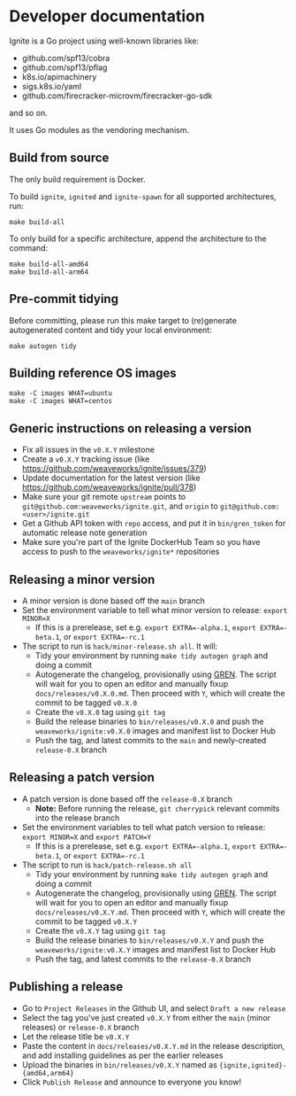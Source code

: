 # Developer documentation

Ignite is a Go project using well-known libraries like:

- github.com/spf13/cobra
- github.com/spf13/pflag
- k8s.io/apimachinery
- sigs.k8s.io/yaml
- github.com/firecracker-microvm/firecracker-go-sdk

and so on.

It uses Go modules as the vendoring mechanism.

## Build from source

The only build requirement is Docker.

To build `ignite`, `ignited` and `ignite-spawn` for all supported architectures, run:

```console
make build-all
```

To only build for a specific architecture, append the architecture to the command:

```console
make build-all-amd64
make build-all-arm64
```

## Pre-commit tidying

Before committing, please run this make target to (re)generate
autogenerated content and tidy your local environment:

```console
make autogen tidy
```

## Building reference OS images

```console
make -C images WHAT=ubuntu
make -C images WHAT=centos
```

## Generic instructions on releasing a version

- Fix all issues in the `v0.X.Y` milestone
- Create a `v0.X.Y` tracking issue (like https://github.com/weaveworks/ignite/issues/379)
- Update documentation for the latest version (like https://github.com/weaveworks/ignite/pull/378)
- Make sure your git remote `upstream` points to `git@github.com:weaveworks/ignite.git`, and `origin` to `git@github.com:<user>/ignite.git`
- Get a Github API token with `repo` access, and put it in `bin/gren_token` for automatic release note generation
- Make sure you're part of the Ignite DockerHub Team so you have access to push to the `weaveworks/ignite*` repositories

## Releasing a minor version

- A minor version is done based off the `main` branch
- Set the environment variable to tell what minor version to release: `export MINOR=X`
  - If this is a prerelease, set e.g. `export EXTRA=-alpha.1`, `export EXTRA=-beta.1`, or `export EXTRA=-rc.1`
- The script to run is `hack/minor-release.sh all`. It will:
  - Tidy your environment by running `make tidy autogen graph` and doing a commit
  - Autogenerate the changelog, provisionally using [GREN](https://github.com/github-tools/github-release-notes). The script will wait for you to open an editor and manually fixup `docs/releases/v0.X.0.md`. Then proceed with `Y`, which will create the commit to be tagged `v0.X.0`
  - Create the `v0.X.0` tag using `git tag`
  - Build the release binaries to `bin/releases/v0.X.0` and push the `weaveworks/ignite:v0.X.0` images and manifest list to Docker Hub
  - Push the tag, and latest commits to the `main` and newly-created `release-0.X` branch

## Releasing a patch version

- A patch version is done based off the `release-0.X` branch
  - **Note:** Before running the release, `git cherrypick` relevant commits into the release branch
- Set the environment variables to tell what patch version to release: `export MINOR=X` and `export PATCH=Y`
  - If this is a prerelease, set e.g. `export EXTRA=-alpha.1`, `export EXTRA=-beta.1`, or `export EXTRA=-rc.1`
- The script to run is `hack/patch-release.sh all`
  - Tidy your environment by running `make tidy autogen graph` and doing a commit
  - Autogenerate the changelog, provisionally using [GREN](https://github.com/github-tools/github-release-notes). The script will wait for you to open an editor and manually fixup `docs/releases/v0.X.Y.md`. Then proceed with `Y`, which will create the commit to be tagged `v0.X.Y`
  - Create the `v0.X.Y` tag using `git tag`
  - Build the release binaries to `bin/releases/v0.X.Y` and push the `weaveworks/ignite:v0.X.Y` images and manifest list to Docker Hub
  - Push the tag, and latest commits to the `release-0.X` branch

## Publishing a release

- Go to `Project Releases` in the Github UI, and select `Draft a new release`
- Select the tag you've just created `v0.X.Y` from either the `main` (minor releases) or `release-0.X` branch
- Let the release title be `v0.X.Y`
- Paste the content in `docs/releases/v0.X.Y.md` in the release description, and add installing guidelines as per the earlier releases
- Upload the binaries in `bin/releases/v0.X.Y` named as `{ignite,ignited}-{amd64,arm64}`
- Click `Publish Release` and announce to everyone you know!
